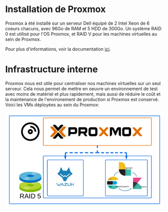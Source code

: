 # Installation de Proxmox

Proxmox à été installé sur un serveur Dell équipé de 2 Intel Xeon de 6 coeurs chacuns, avec 96Go de RAM et 5 HDD de 300Go.  Un système RAID 0 est utilisé pour l'OS Proxmox, et RAID V pour les machines virtuelles au sein de Proxmox.

Pour plus d'informations, voir la documentation [ici](https://www.proxmox.com/en/products/proxmox-virtual-environment/get-started).

# Infrastructure interne

Proxmox nous est utile pour centraliser nos machines virtuelles sur un seul serveur. Cela nous permet de mettre en oeuvre un environnement de test avec moins de matériel et plus rapidement, mais aussi de réduire le coût et la maintenance de l'environement de production si Proxmox est conservé. Voici les VMs déployées au sein du Proxmox:

![proxmox](images/proxmox.png)
